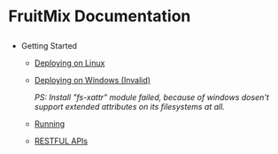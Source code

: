 # FruitMix Documentation<p>
+ Getting Started<p>
  - [Deploying on Linux](https://github.com/wisnuc/fruitmix/blob/master/doc/gettingstarted/deployonlinux.md)<p>
  - [Deploying on Windows (Invalid)](https://github.com/wisnuc/fruitmix/blob/master/doc/gettingstarted/deployonwindows.md)<p>
  *PS: Install "fs-xattr" module failed, because of windows dosen't support extended attributes on its filesystems at all.*
  - [Running](https://github.com/wisnuc/fruitmix/blob/master/doc/gettingstarted/running.md)<p>
  - [RESTFUL APIs](https://github.com/wisnuc/fruitmix/blob/master/doc/gettingstarted/restfulapis.md)<p>
